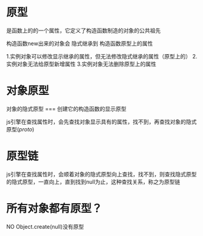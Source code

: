 # 原型 
是函数上的的一个属性，它定义了构造函数制造的对象的公共祖先

构造函数new出来的对象会 隐式继承到 构造函数原型上的属性

1.实例对象可以修改显示继承的属性，但无法修改隐式继承的属性（原型上的）
2.实例对象无法给原型新增属性
3.实例对象无法删除原型上的属性


# 对象原型
对象的隐式原型 === 创建它的构造函数的显示原型

js引擎在查找属性时，会先查找对象显示具有的属性，找不到，再查找对象的隐式原型(_proto_)



# 原型链
js引擎在查找属性时，会顺着对象的隐式原型向上查找，找不到，则查找隐式原型的隐式原型，一直向上，直到找到null为止，这种查找关系，称之为原型链


# 所有对象都有原型？
NO Object.create(null)没有原型